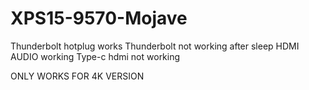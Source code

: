 # XPS15-9570-Mojave

Thunderbolt hotplug works
Thunderbolt not working after sleep
HDMI AUDIO working
Type-c hdmi not working


ONLY WORKS FOR 4K VERSION
